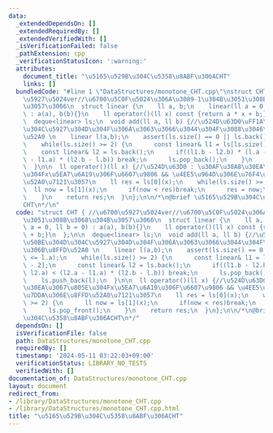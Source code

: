 ```yaml
---
data:
  _extendedDependsOn: []
  _extendedRequiredBy: []
  _extendedVerifiedWith: []
  _isVerificationFailed: false
  _pathExtension: cpp
  _verificationStatusIcon: ':warning:'
  attributes:
    document_title: "\u5165\u529B\u304C\u5358\u8ABF\u306ACHT"
    links: []
  bundledCode: "#line 1 \"DataStructures/monotone_CHT.cpp\"\nstruct CHT { //\u6700\
    \u5927\u5024ver//\u6700\u5C0F\u5024\u306A\u3089-1\u304B\u3051\u308B\u3068\u304B\
    \u3057\u3066\n  struct linear {\n    ll a, b;\n    linear(ll a = 0, ll b = 0)\
    \ : a(a), b(b){}\n    ll operator()(ll x) const {return a * x + b;}\n  };\n\n\
    \  deque<linear> ls;\n  void add(ll a, ll b) {//\u524D\u63D0\uFF1A\u50BE\u304D\
    \u304C\u5927\u304D\u304F\u306A\u3063\u3066\u3044\u304F\u3088\u3046\u306B\u8FFD\
    \u52A0 \n    linear l(a,b);\n    assert(ls.size() == 0 || ls.back().a <= l.a);\n\
    \    while(ls.size() >= 2) {\n      const linear& l1 = ls[ls.size() - 2];\n  \
    \    const linear& l2 = ls.back();\n      if((l1.b - l2.b) * (l.a - l2.a) < (l2.a\
    \ - l1.a) * (l2.b - l.b)) break;\n      ls.pop_back();\n    }\n    ls.push_back(l);\n\
    \  }\n\n  ll operator()(ll x) {//\u524D\u63D0 : \u30AF\u30A8\u30EA\u3067\u805E\
    \u304Fx\u5EA7\u6A19\u306F\u6607\u9806 && \u4EE5\u964D\u306E\u76F4\u7DDA\u306E\u8FFD\
    \u52A0\u7121\u3057\n    ll res = ls[0](x);\n    while(ls.size() >= 2) {\n    \
    \  ll now = ls[1](x);\n      if(now < res)break;\n      res = now;\n      ls.pop_front();\n\
    \    }\n    return res;\n  }\n};\n\n/*\n@brief \u5165\u529B\u304C\u5358\u8ABF\u306A\
    CHT\n*/\n"
  code: "struct CHT { //\u6700\u5927\u5024ver//\u6700\u5C0F\u5024\u306A\u3089-1\u304B\
    \u3051\u308B\u3068\u304B\u3057\u3066\n  struct linear {\n    ll a, b;\n    linear(ll\
    \ a = 0, ll b = 0) : a(a), b(b){}\n    ll operator()(ll x) const {return a * x\
    \ + b;}\n  };\n\n  deque<linear> ls;\n  void add(ll a, ll b) {//\u524D\u63D0\uFF1A\
    \u50BE\u304D\u304C\u5927\u304D\u304F\u306A\u3063\u3066\u3044\u304F\u3088\u3046\
    \u306B\u8FFD\u52A0 \n    linear l(a,b);\n    assert(ls.size() == 0 || ls.back().a\
    \ <= l.a);\n    while(ls.size() >= 2) {\n      const linear& l1 = ls[ls.size()\
    \ - 2];\n      const linear& l2 = ls.back();\n      if((l1.b - l2.b) * (l.a -\
    \ l2.a) < (l2.a - l1.a) * (l2.b - l.b)) break;\n      ls.pop_back();\n    }\n\
    \    ls.push_back(l);\n  }\n\n  ll operator()(ll x) {//\u524D\u63D0 : \u30AF\u30A8\
    \u30EA\u3067\u805E\u304Fx\u5EA7\u6A19\u306F\u6607\u9806 && \u4EE5\u964D\u306E\u76F4\
    \u7DDA\u306E\u8FFD\u52A0\u7121\u3057\n    ll res = ls[0](x);\n    while(ls.size()\
    \ >= 2) {\n      ll now = ls[1](x);\n      if(now < res)break;\n      res = now;\n\
    \      ls.pop_front();\n    }\n    return res;\n  }\n};\n\n/*\n@brief \u5165\u529B\
    \u304C\u5358\u8ABF\u306ACHT\n*/"
  dependsOn: []
  isVerificationFile: false
  path: DataStructures/monotone_CHT.cpp
  requiredBy: []
  timestamp: '2024-05-11 03:22:03+09:00'
  verificationStatus: LIBRARY_NO_TESTS
  verifiedWith: []
documentation_of: DataStructures/monotone_CHT.cpp
layout: document
redirect_from:
- /library/DataStructures/monotone_CHT.cpp
- /library/DataStructures/monotone_CHT.cpp.html
title: "\u5165\u529B\u304C\u5358\u8ABF\u306ACHT"
---
```

